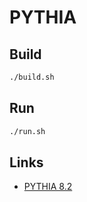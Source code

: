 # PYTHIA

## Build

```bash
./build.sh
```

## Run

```bash
./run.sh
```

## Links

* [PYTHIA 8.2](http://home.thep.lu.se/~torbjorn/Pythia.html)
